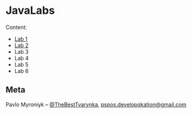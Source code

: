 # JavaLabs

Content:
* [Lab 1](https://github.com/TheBestTvarynka/JavaLabs/tree/1f0b593c2a30f7d3d5f0292eb4422649d10b6de6/1-lab/src/com/kpi/lab1)
* [Lab 2](https://github.com/TheBestTvarynka/JavaLabs/tree/f4c61fc02a30e62c09b2bc92e812ec986f6f62d3/1-lab/src/com/kpi/lab1)
* Lab 3
* Lab 4
* Lab 5
* Lab 6

## Meta

Pavlo Myroniyk – [@TheBestTvarynka](https://github.com/TheBestTvarynka), [pspos.developqkation@gmail.com](mailto:pspos.developqkation@gmail.com)

